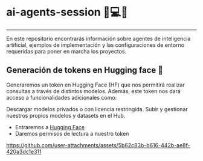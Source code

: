 # ai-agents-session 🧠💻🤖
-----------------------------------
En este repositorio encontrarás información sobre agentes de inteligencia artificial, ejemplos de implementación y las configuraciones de entorno requeridas para poner en marcha los proyectos.

## Generación de tokens en Hugging face 🤗

Generaremos un token en Hugging Face (HF) que nos permitirá realizar consultas a través de distintos modelos.
Además, este token nos dará acceso a funcionalidades adicionales como:

Descargar modelos privados o con licencia restringida.
Subir y gestionar nuestros propios modelos y datasets en el Hub.

* Entraremos a [Hugging Face](https://huggingface.co/)
* Daremos permisos de lectura a nuestro token

https://github.com/user-attachments/assets/5b62c83b-b616-442b-ae8f-420a3dc1e311

